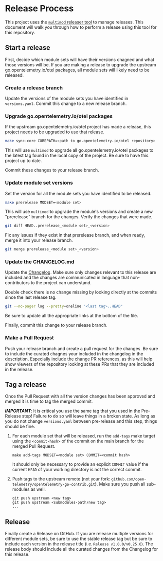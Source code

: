 # Release Process

This project uses the [`multimod` releaser
tool](https://github.com/open-telemetry/opentelemetry-go-build-tools/tree/main/multimod)
to manage releases. This document will walk you through how to perform a
release using this tool for this repository.

## Start a release

First, decide which module sets will have their versions chagned and what those
versions will be. If you are making a release to upgrade the upstream
go.opentelemetry.io/otel packages, all module sets will likely need to be
released.

### Create a release branch

Update the versions of the module sets you have identified in `versions.yaml`.
Commit this change to a new release branch.

### Upgrade go.opentelemetry.io/otel packages

If the upstream go.opentelemetry.io/otel project has made a release, this
project needs to be upgraded to use that release.

```sh
make sync-core COREPATH=<path to go.opentelemetry.io/otel repository>
```

This will use `multimod` to upgrade all go.opentelemetry.io/otel packages to
the latest tag found in the local copy of the project. Be sure to have this
project up to date.

Commit these changes to your release branch.

### Update module set versions

Set the version for all the module sets you have identified to be released.

```sh
make prerelease MODSET=<module set>
```

This will use `multimod` to upgrade the module's versions and create a new
"prerelease" branch for the changes. Verify the changes that were made.

```sh
git diff HEAD..prerelease_<module set>_<version>
```

Fix any issues if they exist in that prerelease branch, and when ready, merge
it into your release branch.

```sh
git merge prerelease_<module set>_<version>
```

### Update the CHANGELOG.md

Update the [Changelog](./CHANGELOG.md). Make sure only changes relevant to this
release are included and the changes are communicated in language that
non-contributors to the project can understand.

Double check there is no change missing by looking directly at the commits
since the last release tag.

```sh
git --no-pager log --pretty=oneline "<last tag>..HEAD"
```

Be sure to update all the appropriate links at the bottom of the file.

Finally, commit this change to your release branch.

### Make a Pull Request

Push your release branch and create a pull request for the changes. Be sure to
include the curated chagnes your included in the changelog in the description.
Especially include the change PR references, as this will help show viewers of
the repository looking at these PRs that they are included in the release.

## Tag a release

Once the Pull Request with all the version changes has been approved and merged
it is time to tag the merged commit.

***IMPORTANT***: It is critical you use the same tag that you used in the
Pre-Release step! Failure to do so will leave things in a broken state. As long
as you do not change `versions.yaml` between pre-release and this step, things
should be fine.

1. For each module set that will be released, run the `add-tags` make target
   using the `<commit-hash>` of the commit on the main branch for the merged
   Pull Request.

   ```
   make add-tags MODSET=<module set> COMMIT=<commit hash>
   ```

   It should only be necessary to provide an explicit `COMMIT` value if the
   current `HEAD` of your working directory is not the correct commit.

2. Push tags to the upstream remote (not your fork:
   `github.com/open-telemetry/opentelemetry-go-contrib.git`). Make sure you
   push all sub-modules as well.

   ```
   git push upstream <new tag>
   git push upstream <submodules-path/new tag>
   ...
   ```

## Release

Finally create a Release on GitHub. If you are release multiple versions for
different module sets, be sure to use the stable release tag but be sure to
include each version in the release title (i.e. `Release v1.0.0/v0.25.0`). The
release body should include all the curated changes from the Changelog for this
release.
